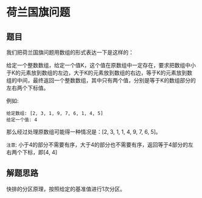 # 荷兰国旗问题

## 题目
我们把荷兰国旗问题用数组的形式表达一下是这样的：

给定一个整数数组，给定一个值K，这个值在原数组中一定存在，要求把数组中小于K的元素放到数组的左边，大于K的元素放到数组的右边，等于K的元素放到数组的中间，最终返回一个整数数组，其中只有两个值，分别是等于K的数组部分的左右两个下标值。

例如:

```
给定数组: [2, 3, 1, 9, 7, 6, 1, 4, 5]
给定一个值: 4
```

那么经过处理原数组可能得一种情况是：[2, 3, 1, 1, 4, 9, 7, 6, 5]。

`注意`: 小于4的部分不需要有序，大于4的部分也不需要有序，返回等于4部分的左右两个下标，即[4, 4]


## 解题思路

快排的分区原理，按照给定的基准值进行1次分区。
